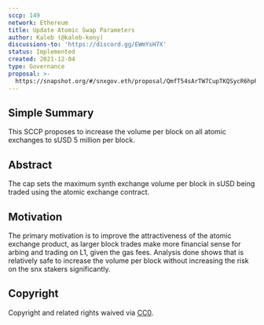 ```yaml
---
sccp: 149
network: Ethereum
title: Update Atomic Swap Parameters
author: Kaleb (@kaleb-keny)
discussions-to: 'https://discord.gg/EWmYsH7X'
status: Implemented
created: 2021-12-04
type: Governance
proposal: >-
  https://snapshot.org/#/snxgov.eth/proposal/QmfT54sArTW7CupTKQSycR6hpPyBZcmNBYdFjHuDj6Qj2g
---
```


## Simple Summary

<!--"If you can't explain it simply, you don't understand it well enough." Provide a simplified and layman-accessible explanation of the SCCP.-->

This SCCP proposes to increase the volume per block on all atomic exchanges to sUSD 5 million per block.

## Abstract

<!--A short (~200 word) description of the variable change proposed.-->

The cap sets the maximum synth exchange volume per block in sUSD being traded using the atomic exchange contract.

## Motivation

<!--The motivation is critical for SCCPs that want to update variables within Synthetix. It should clearly explain why the existing variable is not incentive aligned. SCCP submissions without sufficient motivation may be rejected outright.-->

The primary motivation is to improve the attractiveness of the atomic exchange product, as larger block trades make more financial sense for arbing and trading on L1, given the gas fees. Analysis done shows that is relatively safe to increase the volume per block without increasing the risk on the snx stakers significantly.

## Copyright

Copyright and related rights waived via [CC0](https://creativecommons.org/publicdomain/zero/1.0/).
